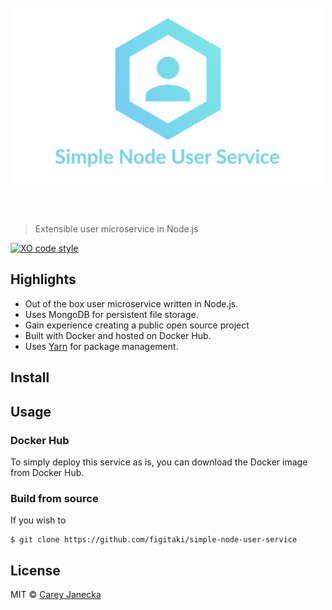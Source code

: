 <h1 align="center">
  <br>
  <img width="500" src="media/logo.svg" alt="Simple Node User Service">
  <br>
  <br>
</h1>

> Extensible user microservice in Node.js

[![XO code style](https://img.shields.io/badge/code_style-XO-5ed9c7.svg)](https://github.com/sindresorhus/xo)

## Highlights
- Out of the box user microservice written in Node.js.
- Uses MongoDB for persistent file storage.
- Gain experience creating a public open source project
- Built with Docker and hosted on Docker Hub.
- Uses [Yarn](https://yarnpkg.com/) for package management.

## Install


## Usage

### Docker Hub

To simply deploy this service as is, you can download the Docker
image from Docker Hub.




### Build from source

If you wish to

```
$ git clone https://github.com/figitaki/simple-node-user-service
```

## License

MIT &copy; [Carey Janecka](https://github.com/figitaki)
